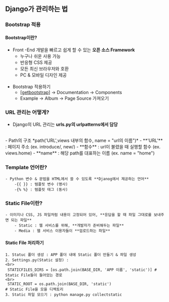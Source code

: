 ## Django가 관리하는 법

### Bootstrap 적용

#### Bootstrap이란?
 - Front -End 개발을 빠르고 쉽게 할 수 있는 **오픈 소스 Framework**
    - 누구나 쉬운 사용 가능
    - 반응형 CSS 제공
    - 모든 최신 브라우저와 호환
    - PC & 모바일 디자인 제공
    <br>
 - Bootstrap 적용하기
    - [[getbootstrap](http://getbootstrap.com)] -> Documentation -> Components
    - Example -> Album -> Page Source 가져오기

### URL 관리는 어떻게?
 - Django의 URL 관리는 **urls.py의 urlpatterns에서 담당**
 <br>
 - Path의 구조 *path('URL',views 내부의 함수, name = "url의 이름")*
    - **'URL'** : 페이지 주소 (ex. introduce/, new/)
    - **함수** : url이 불렸을 때 실행할 함수 (ex. views.home)
    - **name** : 해당 path를 대표하는 이름 (ex. name = "home")

### Template 언어란?
    - Python 변수 & 문법을 HTML에서 쓸 수 있도록 **Djanog에서 제공하는 언어**
        -{{ }} : 템플릿 변수 (명사)
        -{% %} : 템플릿 태그 (동사)

### Static File이란?
    - 이미지나 CSS, JS 파일처럼 내용이 고정되어 있어, **응답을 할 때 파일 그대로를 보내주면 되는 파일**
        - Static : 웹 서비스를 위해, **개발자가 준비해두는 파일**
        - Media : 웹 서비스 이용자들이 **업로드하는 파일**

#### Static File 처리하기
    1. Statuc 폴더 생성 : APP 폴더 내에 Static 폴더 만들기 & 파일 생성
    2. Settings.py(Static 설정) :
    <br>
     STATICFILES_DIRS = [os.path.join(BASE_DIR, 'APP 이름', 'static')] # Static File들이 들어았는 경로
    <br>
     STATIC_ROOT = os.path.join(BASE_DIR, 'static')
    # Static File을 모을 디렉토리
    3. Static 파일 모으기 : python manage.py collectstatic
